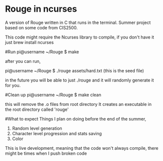 # Rouge in ncurses 
A version of Rouge written in C that runs in the terminal. Summer project based on some code from CIS2500. 

This code might require the Ncurses library to compile, if you don't have it just brew install ncurses 

#Run
pi@username ~/Rouge $ make

after you can run,

pi@username ~/Rouge $ ./rouge assets/hard.txt (this is the seed file) 

in the future you will be able to just ./rouge and it will randomly generate it for you. 

#Clean up
pi@username ~/Rouge $ make clean

this will remove the .o files from root directory
It creates an executable in the root directory called 'rouge'

#What to expect 
Things I plan on doing before the end of the summer, 

1. Random level generation 
2. Character level progression and stats saving 
3. Color 


This is live development, meaning that the code won't always compile, there might be times when I push broken code
